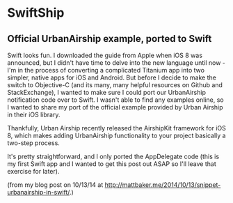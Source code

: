 SwiftShip
=========

## Official UrbanAirship example, ported to Swift

Swift looks fun. I downloaded the guide from Apple when iOS 8 was announced, but I didn't have time to delve into the new language until now - I'm in the process of converting a complicated Titanium app into two simpler, native apps for iOS and Android. But before I decide to make the switch to Objective-C (and its many, many helpful resources on Github and StackExchange), I wanted to make sure I could port our UrbanAirship notification code over to Swift. I wasn't able to find any examples online, so I wanted to share my port of the official example provided by Urban Airship in their iOS library.

Thankfully, Urban Airship recently released the AirshipKit framework for iOS 8, which makes adding UrbanAirship functionality to your project basically a two-step process.

It's pretty straightforward, and I only ported the AppDelegate code (this is my first Swift app and I wanted to get this post out ASAP so I'll leave that exercise for later).

(from my blog post on 10/13/14 at http://mattbaker.me/2014/10/13/snippet-urbanairship-in-swift/.)

